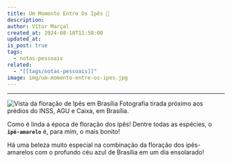 ```yaml
---
title: Um Momento Entre Os Ipês 🌼
description: 
author: Vítor Marçal
created_at: 2024-08-18T11:50:00
updated_at: 
is_post: true
tags:
  - notas-pessoais
related:
  - "[[tags/notas-pessoais]]"
image: img/um-momento-entre-os-ipes.jpg
---
```

----

![Vista da floração de  Ipês em Brasília](img/um-momento-entre-os-ipes.jpg)
Fotografia tirada próximo aos prédios do INSS, AGU e Caixa, em Brasília.

Como é linda a época de floração dos ipês! Dentre todas as espécies, o **`ipê-amarelo`** é, para mim, o mais bonito!

Há uma beleza muito especial na combinação da floração dos ipês-amarelos com o profundo céu azul de Brasília em um dia ensolarado!